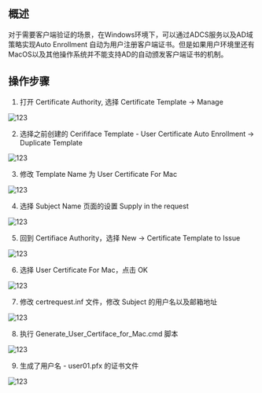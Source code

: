 ## 概述

对于需要客户端验证的场景，在Windows环境下，可以通过ADCS服务以及AD域策略实现Auto Enrollment 自动为用户注册客户端证书。但是如果用户环境里还有MacOS以及其他操作系统并不能支持AD的自动颁发客户端证书的机制。



## 操作步骤

1. 打开 Certificate Authority, 选择 Certificate Template -> Manage 

![123](https://github.com/gtitony/IT-Operation/blob/bcf6182cd4f732174f5e30a26ec984781207e5ec/Generate%20User%20Certificate%20for%20MacOS/images/1.png)

2. 选择之前创建的 Cerififace Template - User Certificate Auto Enrollment -> Duplicate Template

![123](https://github.com/gtitony/IT-Operation/blob/bcf6182cd4f732174f5e30a26ec984781207e5ec/Generate%20User%20Certificate%20for%20MacOS/images/2.png)

3. 修改 Template Name 为 User Certificate For Mac

![123](https://github.com/gtitony/IT-Operation/blob/bcf6182cd4f732174f5e30a26ec984781207e5ec/Generate%20User%20Certificate%20for%20MacOS/images/3.png)

4. 选择 Subject Name 页面的设置 Supply in the request 

![123](https://github.com/gtitony/IT-Operation/blob/bcf6182cd4f732174f5e30a26ec984781207e5ec/Generate%20User%20Certificate%20for%20MacOS/images/4.png)

5. 回到 Certifiace Authority，选择 New -> Certificate Template to Issue

![123](https://github.com/gtitony/IT-Operation/blob/bcf6182cd4f732174f5e30a26ec984781207e5ec/Generate%20User%20Certificate%20for%20MacOS/images/5.png)

6. 选择 User Certificate For Mac，点击 OK

![123](https://github.com/gtitony/IT-Operation/blob/bcf6182cd4f732174f5e30a26ec984781207e5ec/Generate%20User%20Certificate%20for%20MacOS/images/6.png)

7. 修改 certrequest.inf 文件，修改 Subject 的用户名以及邮箱地址 

![123](https://github.com/gtitony/IT-Operation/blob/0e61881e34d7d4dc22799e879a8e889359c1dad6/Generate%20User%20Certificate%20for%20MacOS/images/7.png)

8. 执行 Generate_User_Certiface_for_Mac.cmd 脚本 

![123](https://github.com/gtitony/IT-Operation/blob/0e61881e34d7d4dc22799e879a8e889359c1dad6/Generate%20User%20Certificate%20for%20MacOS/images/8.png)

9. 生成了用户名 - user01.pfx 的证书文件

![123](https://github.com/gtitony/IT-Operation/blob/0e61881e34d7d4dc22799e879a8e889359c1dad6/Generate%20User%20Certificate%20for%20MacOS/images/9.png)



